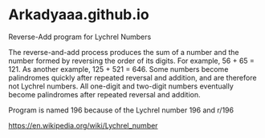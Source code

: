 # Arkadyaaa.github.io
Reverse-Add program for Lychrel Numbers

The reverse-and-add process produces the sum of a number and the number formed by reversing the order of its digits. For example, 56 + 65 = 121. As another example, 125 + 521 = 646.
Some numbers become palindromes quickly after repeated reversal and addition, and are therefore not Lychrel numbers. All one-digit and two-digit numbers eventually become palindromes after repeated reversal and addition.

Program is named 196 because of the Lychrel number 196 and r/196

https://en.wikipedia.org/wiki/Lychrel_number
